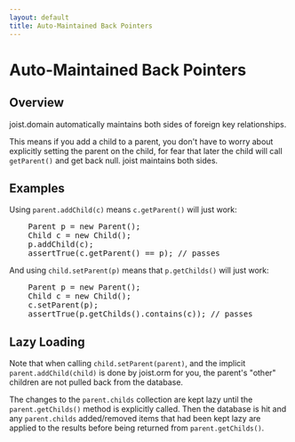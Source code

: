 ```yaml
---
layout: default
title: Auto-Maintained Back Pointers
---
```


Auto-Maintained Back Pointers
=============================

Overview
--------

joist.domain automatically maintains both sides of foreign key relationships.

This means if you add a child to a parent, you don't have to worry about explicitly setting the parent on the child, for fear that later the child will call `getParent()` and get back null. joist maintains both sides.

Examples
--------

Using `parent.addChild(c)` means `c.getParent()` will just work:

<pre name="code" class="java">
    Parent p = new Parent();
    Child c = new Child();
    p.addChild(c);
    assertTrue(c.getParent() == p); // passes
</pre>

And using `child.setParent(p)` means that `p.getChilds()` will just work:

<pre name="code" class="java">
    Parent p = new Parent();
    Child c = new Child();
    c.setParent(p);
    assertTrue(p.getChilds().contains(c)); // passes
</pre>

Lazy Loading
------------

Note that when calling `child.setParent(parent)`, and the implicit `parent.addChild(child)` is done by joist.orm for you, the parent's "other" children are not pulled back from the database.

The changes to the `parent.childs` collection are kept lazy until the `parent.getChilds()` method is explicitly called. Then the database is hit and any `parent.childs` added/removed items that had been kept lazy are applied to the results before being returned from `parent.getChilds()`.

